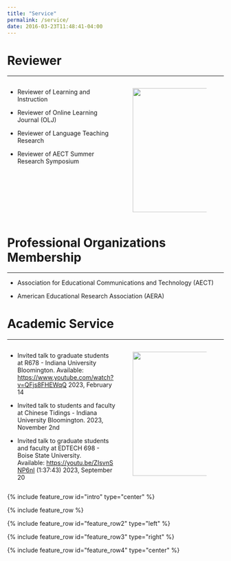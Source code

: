 ```yaml
---
title: "Service"
permalink: /service/
date: 2016-03-23T11:48:41-04:00
---
```

<div class="page-body"><h1 id="6c56cb72-7963-436d-b438-a0eb0f9ba142" class="">Reviewer</h1><hr id="a0b3d279-4c54-42e6-ab1f-6efb9c81da5e"/><div id="c08eef8a-7c4a-4621-a73d-f7a0bd20cfcf" style="display: flex;" class="column-list"><div id="536631ff-2c33-4c1b-aa80-e207ac7893e4" style="width:50%" class="column"><ul id="27364f8e-efd7-4718-8c7d-0efa829322fc" class="bulleted-list"><li style="list-style-type:disc">Reviewer of Learning and Instruction</li></ul><ul id="9edb80bb-eb21-42d2-b4ea-c05f578306ef" class="bulleted-list"><li style="list-style-type:disc">Reviewer of Online Learning Journal (OLJ)</li></ul><ul id="302eec1a-97d0-41d7-9fd4-306f6658dab3" class="bulleted-list"><li style="list-style-type:disc">Reviewer of Language Teaching Research</li></ul><ul id="6e1f287e-3a1a-49ed-a1ed-ed71a5939d7b" class="bulleted-list"><li style="list-style-type:disc">Reviewer of AECT Summer Research Symposium</li></ul></div><div id="0c37ff93-8403-46b5-a85e-f0b5361b625d" style="width:50%" class="column"><figure id="874a4585-4153-4533-b27d-23cab962b067" class="image"><a href="Service%202f67a4691f894742b62d85cabfcf3aaf/Screen_Shot_2024-03-03_at_4.40.14_PM.png"><img style="width:288px" src="Service%202f67a4691f894742b62d85cabfcf3aaf/Screen_Shot_2024-03-03_at_4.40.14_PM.png"/></a></figure><p id="745ee36b-1057-43cd-8652-c9ea1ccf6c60" class="">
</p></div></div><h1 id="c72c7a1e-8815-487b-ab51-8e9dca35bf31" class="">Professional Organizations Membership </h1><hr id="fdac911b-d1fa-4a8b-a3e2-759fa66f3171"/><ul id="8d5bb3f5-459b-4559-8b48-98f4e27fd563" class="bulleted-list"><li style="list-style-type:disc">Association for Educational Communications and Technology (AECT)</li></ul><ul id="548d20f0-2786-47e4-838f-4d33a57c8a8e" class="bulleted-list"><li style="list-style-type:disc">American Educational Research Association (AERA)</li></ul><p id="9899f152-5de8-499a-bcd3-147e7e413259" class="">
</p><h1 id="c0cd4b61-45c4-4e8d-ba55-d8a041bca3ca" class=""><strong>Academic Service</strong></h1><hr id="0bcfb9d3-7bb6-4f42-aad1-d10738c2109e"/><p id="6ff6c471-c32b-4ce9-8459-f640d1d6c464" class="">
</p><div id="29e0b937-abae-4f39-a466-f4a9a81b188f" style="display: flex;" class="column-list"><div id="75c6c401-2602-4cdb-87fd-66d3e17a49dc" style="width:50.000000000000014%" class="column"><ul id="50ac2fbb-c3b9-4cc4-aa55-a26f81aaee54" class="bulleted-list"><li style="list-style-type:disc">Invited talk to graduate students at R678 - Indiana University Bloomington. Available: <a href="https://www.youtube.com/watch?v=QFjs8FHEWqQ">https://www.youtube.com/watch?v=QFjs8FHEWqQ</a> 2023, February 14</li></ul><ul id="c986486a-d288-4cda-b630-372c7f494c82" class="bulleted-list"><li style="list-style-type:disc">Invited talk to students and faculty at Chinese Tidings - Indiana University Bloomington. 2023, November 2nd</li></ul><ul id="24ddf48e-0c54-4998-8eff-30fb076ab0cb" class="bulleted-list"><li style="list-style-type:disc">Invited talk to graduate students and faculty at EDTECH 698 - Boise State University. Available: <a href="https://nam12.safelinks.protection.outlook.com/?url=https%3A%2F%2Fyoutu.be%2FZIsvnSNP6nI&amp;data=05%7C01%7Csiyli%40iu.edu%7C271ff83da54c4e3fa54e08dbb9ef0254%7C1113be34aed14d00ab4bcdd02510be91%7C0%7C0%7C638308208410461849%7CUnknown%7CTWFpbGZsb3d8eyJWIjoiMC4wLjAwMDAiLCJQIjoiV2luMzIiLCJBTiI6Ik1haWwiLCJXVCI6Mn0%3D%7C3000%7C%7C%7C&amp;sdata=CKKK71hFr%2Bn94eN7s%2F6F9MiKOocdXA1acP7eW6IfgAk%3D&amp;reserved=0">https://youtu.be/ZIsvnSNP6nI</a> (1:37:43) 2023, September 20</li></ul><p id="09731395-8515-4e3f-a415-f920eb67a8da" class="">
</p></div><div id="37c0fd4f-24c2-488c-8866-b831f79ac61e" style="width:50%" class="column"><figure id="bbbc3fd9-be14-4dc6-9819-d77d33177815" class="image"><a href="Service%202f67a4691f894742b62d85cabfcf3aaf/Screen_Shot_2024-03-03_at_5.00.45_PM.png"><img style="width:288px" src="Service%202f67a4691f894742b62d85cabfcf3aaf/Screen_Shot_2024-03-03_at_5.00.45_PM.png"/></a></figure><p id="25951d17-48f7-4e8e-9b77-0fcd87f79c29" class="">
</p></div></div><p id="3a50ae3c-2a84-41ba-a18a-88a17c484da2" class="">
</p><p id="ff7f566b-5c50-483b-be3a-cdbc8d0b0ef2" class=""> </p><p id="2cafa9c3-d5b4-4ced-8a25-d1b06410dde3" class="">
</p></div>


{% include feature_row id="intro" type="center" %}

{% include feature_row %}

{% include feature_row id="feature_row2" type="left" %}

{% include feature_row id="feature_row3" type="right" %}

{% include feature_row id="feature_row4" type="center" %}

